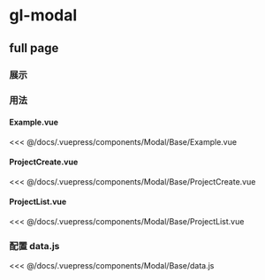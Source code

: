 # gl-modal

## full page

### 展示

<Modal-Base-Example></Modal-Base-Example>

### 用法
#### Example.vue
<<< @/docs/.vuepress/components/Modal/Base/Example.vue

#### ProjectCreate.vue
<<< @/docs/.vuepress/components/Modal/Base/ProjectCreate.vue

#### ProjectList.vue
<<< @/docs/.vuepress/components/Modal/Base/ProjectList.vue

### 配置 data.js

<<< @/docs/.vuepress/components/Modal/Base/data.js
